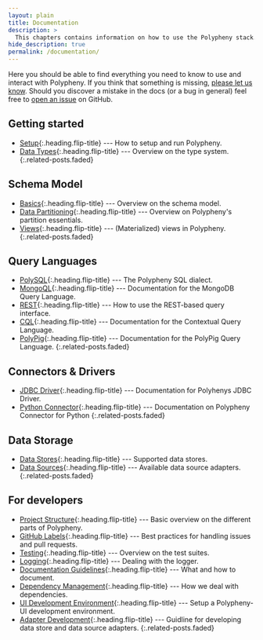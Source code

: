 ```yaml
---
layout: plain
title: Documentation
description: >
  This chapters contains information on how to use the Polypheny stack.
hide_description: true
permalink: /documentation/
---
```


Here you should be able to find everything you need to know to use and interact with Polypheny. If you think that something is missing, [please let us know](https://github.com/polypheny/Website/issues). Should you discover a mistake in the docs (or a bug in general) feel free to [open an issue](https://github.com/polypheny/Website/issues) on GitHub.


## Getting started
* [Setup]{:.heading.flip-title} --- How to setup and run Polypheny.
* [Data Types]{:.heading.flip-title} --- Overview on the type system.
{:.related-posts.faded}


## Schema Model
* [Basics]{:.heading.flip-title} --- Overview on the schema model.
* [Data Partitioning]{:.heading.flip-title} --- Overview on Polypheny's partition essentials.
* [Views]{:.heading.flip-title} --- (Materialized) views in Polypheny.
{:.related-posts.faded}


## Query Languages
* [PolySQL]{:.heading.flip-title} --- The Polypheny SQL dialect.
* [MongoQL]{:.heading.flip-title} --- Documentation for the MongoDB Query Language.
* [REST]{:.heading.flip-title} --- How to use the REST-based query interface.
* [CQL]{:.heading.flip-title} --- Documentation for the Contextual Query Language.
* [PolyPig]{:.heading.flip-title} --- Documentation for the PolyPig Query Language.
{:.related-posts.faded}


## Connectors & Drivers
* [JDBC Driver]{:.heading.flip-title} --- Documentation for Polyhenys JDBC Driver.
* [Python Connector]{:.heading.flip-title} --- Documentation on Polypheny Connector for Python
{:.related-posts.faded}


## Data Storage
* [Data Stores]{:.heading.flip-title} --- Supported data stores.
* [Data Sources]{:.heading.flip-title} --- Available data source adapters.
{:.related-posts.faded}


## For developers
* [Project Structure]{:.heading.flip-title} --- Basic overview on the different parts of Polypheny.
* [GitHub Labels]{:.heading.flip-title} --- Best practices for handling issues and pull requests.
* [Testing]{:.heading.flip-title} --- Overview on the test suites.
* [Logging]{:.heading.flip-title} --- Dealing with the logger.
* [Documentation Guidelines]{:.heading.flip-title} --- What and how to document.
* [Dependency Management]{:.heading.flip-title} --- How we deal with dependencies.
* [UI Development Environment]{:.heading.flip-title} --- Setup a Polypheny-UI development environment.
* [Adapter Development]{:.heading.flip-title} --- Guidline for developing data store and data source adapters.
{:.related-posts.faded}


[Setup]: Setup.md
[Data Types]: Types.md

[Basics]: SchemaModel.md
[Data Partitioning]: DataPartitioning.md
[Views]: Views.md

[PolySQL]: PolySQL/README.md
[MongoQL]: MongoQl/README.md
[REST]: REST/README.md
[CQL]: CQL/README.md
[PolyPig]: PolyPig/README.md

[JDBC Driver]: JDBCDriver/README.md
[Python Connector]: PythonConnector/README.md

[Data Stores]: Stores/README.md
[Data Sources]: Sources/README.md

[Project Structure]: ProjectStructure.md
[GitHub Labels]: Labels.md
[Testing]: Testing.md
[Logging]: Logging.md
[Documentation Guidelines]: Documentation.md
[Dependency Management]: Dependencies.md
[UI Development Environment]: UI-Dev-Env.md
[Adapter Development]: AdapterDev.md

